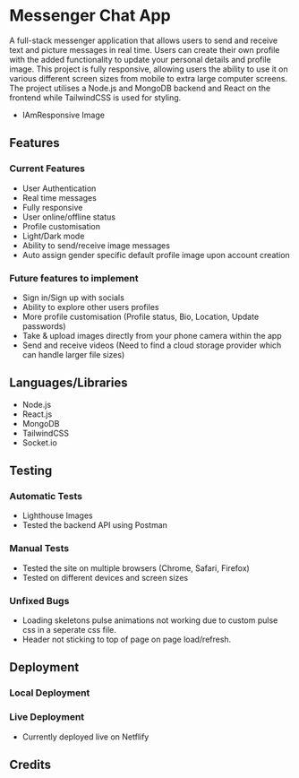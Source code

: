 # Messenger Chat App

A full-stack messenger application that allows users to send and receive text and picture messages in real time. Users can create their own profile with the added functionality to update your personal details and profile image. This project is fully responsive, allowing users the ability to use it on various different screen sizes from mobile to extra large computer screens. The project utilises a Node.js and MongoDB backend and React on the frontend while TailwindCSS is used for styling.  

- IAmResponsive Image

## Features

### Current Features

- User Authentication
- Real time messages
- Fully responsive
- User online/offline status 
- Profile customisation 
- Light/Dark mode
- Ability to send/receive image messages
- Auto assign gender specific default profile image upon account creation

### Future features to implement

- Sign in/Sign up with socials
- Ability to explore other users profiles 
- More profile customisation (Profile status, Bio, Location, Update passwords)
- Take & upload images directly from your phone camera within the app 
- Send and receive videos (Need to find a cloud storage provider which can handle larger file sizes)

## Languages/Libraries

- Node.js
- React.js
- MongoDB
- TailwindCSS
- Socket.io

## Testing 

### Automatic Tests

- Lighthouse Images
- Tested the backend API using Postman

### Manual Tests

- Tested the site on multiple browsers (Chrome, Safari, Firefox)
- Tested on different devices and screen sizes

### Unfixed Bugs

- Loading skeletons pulse animations not working due to custom pulse css in a seperate css file.
- Header not sticking to top of page on page load/refresh.

## Deployment 

### Local Deployment

### Live Deployment

- Currently deployed live on Netflify 

## Credits